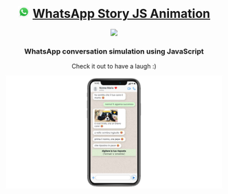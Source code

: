 
<div align="center">
  <h1>
      <img src="src/whatsappLogo.png" alt="WhatsAppJS Icon" height="28px">
      <a href="https://maggyprotasio.github.io/WhatsAppJS/">WhatsApp Story JS Animation</a>
  </h1>
  <a href="https://maggyprotasio.github.io/WhatsAppJS/">
      <img src="https://img.shields.io/badge/Created-December%202022-green">
   </a>
  <h3>WhatsApp conversation simulation using JavaScript</h3>
  <p>Check it out to have a laugh :) </p>
  <a href="https://maggyprotasio.github.io/WhatsAppJS/">
      <img src="src/screenshot1.jpg">
  </a>
  
</div>
